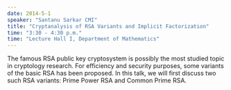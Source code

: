 ```yaml
---
date: 2014-5-1
speaker: "Santanu Sarkar CMI"
title: "Cryptanalysis of RSA Variants and Implicit Factorization"
time: "3:30 - 4:30 p.m." 
time: "Lecture Hall I, Department of Mathematics"
---
```

The famous RSA public key cryptosystem is possibly the most studied topic in cryptology research. For efficiency and security purposes, some variants of the basic RSA has been proposed. In this talk, we will first discuss two such RSA variants: Prime Power RSA and Common Prime RSA.
